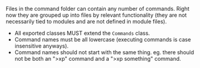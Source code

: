Files in the command folder can contain any number of commands. Right now they are grouped up 
into files by relevant functionality (they are not necessarily tied to modules and are not 
defined in module files).
- All exported classes MUST extend the `Commands` class.
- Command names must be all lowercase (executing commands is case insensitive anyways).
- Command names should not start with the same thing. eg. there should not be both an ">xp" 
command and a ">xp something" command.